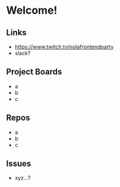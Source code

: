 # Welcome!

## Links
- https://www.twitch.tv/nolafrontendparty
- slack?
## Project Boards
- a
- b
- c
## Repos
- a
- b
- c
## Issues
- xyz...?